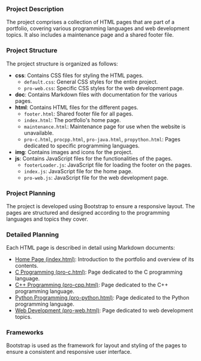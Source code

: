 ### Project Description

The project comprises a collection of HTML pages that are part of a portfolio, covering various programming languages and web development topics. It also includes a maintenance page and a shared footer file.

### Project Structure

The project structure is organized as follows:

- **css**: Contains CSS files for styling the HTML pages.
  - `default.css`: General CSS styles for the entire project.
  - `pro-web.css`: Specific CSS styles for the web development page.
- **doc**: Contains Markdown files with documentation for the various pages.
- **html**: Contains HTML files for the different pages.
  - `footer.html`: Shared footer file for all pages.
  - `index.html`: The portfolio's home page.
  - `maintenance.html`: Maintenance page for use when the website is unavailable.
  - `pro-c.html`, `procpp.html`, `pro-java.html`, `propython.html`: Pages dedicated to specific programming languages.
- **img**: Contains images and icons for the project.
- **js**: Contains JavaScript files for the functionalities of the pages.
  - `footerLoader.js`: JavaScript file for loading the footer on the pages.
  - `index.js`: JavaScript file for the home page.
  - `pro-web.js`: JavaScript file for the web development page.

### Project Planning

The project is developed using Bootstrap to ensure a responsive layout. The pages are structured and designed according to the programming languages and topics they cover.

### Detailed Planning

Each HTML page is described in detail using Markdown documents:

- [Home Page (index.html)](doc/index.md): Introduction to the portfolio and overview of its contents.
- [C Programming (pro-c.html)](doc/pro-c.md): Page dedicated to the C programming language.
- [C++ Programming (pro-cpp.html)](doc/pro-cpp.md): Page dedicated to the C++ programming language.
- [Python Programming (pro-python.html)](doc/pro-python.md): Page dedicated to the Python programming language.
- [Web Development (pro-web.html)](doc/pro-web.md): Page dedicated to web development topics.

### Frameworks

Bootstrap is used as the framework for layout and styling of the pages to ensure a consistent and responsive user interface.

